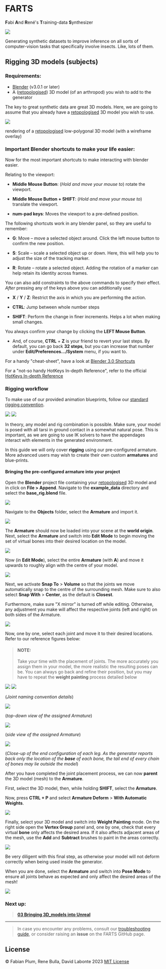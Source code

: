 # FARTS

**F**abi **A**nd **R**ené's **T**raining-data **S**ynthesizer

![](../images/06_launch.png)

Generating synthetic datasets to improve inference on all sorts of computer-vision tasks that specifically involve
insects. Like, lots of them.

## Rigging 3D models (subjects)

### Requirements:

* [Blender](https://www.blender.org/) (v3.0.1 or later)
* A ([retopologised](01_Retopologising_3D_models.md)) 3D model (of an arthropod) you wish to add to the generator

The key to great synthetic data are great 3D models.
Here, we are going to assume that you already have a [retopologised](01_Retopologising_3D_models.md) 3D model you wish
to use.

![](../images/clean_up_24_rig_01.png)

rendering of a [retopologised](01_Retopologising_3D_models.md) low-polygonal 3D model (with a wireframe overlay)

### Important Blender **shortcuts** to make your life easier:

Now for the most important shortcuts to make interacting with blender easier.

Relating to the viewport:

* **Middle Mouse Button**: (*Hold and move your mouse to*) rotate the viewport.

* **Middle Mouse Button + SHIFT**: (*Hold and move your mouse to*) translate the viewport.

* **num-pad keys**: Moves the viewport to a pre-defined position.

The following shortcuts work in any blender panel, so they are useful to remember:

* **G**: Move – move a selected object around. Click the left mouse button to confirm the new position.

* **S**: Scale – scale a selected object up or down. Here, this will help you to adjust the size of the tracking marker.

* **R**: Rotate – rotate a selected object. Adding the rotation of a marker can help retain its identity across frames.

You can also add constraints to the above commands to specify their effect. *After* pressing any of the keys above you
can additionally use:

* **X** / **Y** / **Z**: Restrict the axis in which you are performing the action.

* **CTRL**: Jump between whole number steps

* **SHIFT**: Perform the change in finer increments. Helps a lot when making small changes.

You always confirm your change by clicking the **LEFT Mouse Button**.

* And, of course, **CTRL** + **Z** is your friend to revert your last steps. By default, you can go back **32 steps**,
  but you can increase that number under **Edit/Preferences…/System** menu, if you want to.

For a handy "cheat-sheet", have a look
at [Blender 3.0 Shortcuts](https://projects.vrac.iastate.edu/reu2022/wp-content/uploads/Blender-3.0-Shortcuts-v1.2.pdf)

For a "not-so handy HotKeys In-depth Reference", refer to the
official [HotKeys In-depth Reference](https://download.blender.org/documentation/BlenderHotkeyReference.pdf)

### Rigging workflow

To make use of our provided animation blueprints, follow
our [standard rigging convention](../example_data/base_rig.blend).

<img src=figures/rig_layout_dark.png#gh-dark-mode-only >
<img src=figures/rig_layout_bright.png#gh-light-mode-only > 

In theory, any model and rig combination is possible. Make sure, your model is posed with all tarsi in ground
contact in a somewhat natural pose. This is important, as we are going to use IK solvers to have the appendages
interact with elements in the generated environment.

In this guide we will only cover **rigging** using our pre-configured armature. More advanced users may wish to create
their own custom **armatures** and blue-prints.

#### Bringing the pre-configured armature into your project

Open the **Blender** project file containing your [retopologised](01_Retopologising_3D_models.md) 3D model and in click 
on **File > Append**. Navigate to the **example_data** directory and select the **base_rig.blend** file.

![](../images/rig_02.PNG)

Navigate to the **Objects** folder, select the **Armature** and import it.

![](../images/rig_03.PNG)

The **Armature** should now be loaded into your scene at the **world origin**.
Next, select the **Armature** and switch into **Edit Mode** to begin moving the set of virtual bones into their desired 
location on the model.

![](../images/rig_04.PNG)

Now (in **Edit Mode**), select the entire **Armature** (with **A**) and move it upwards to roughly align with the centre
of your model.

![](../images/rig_05.PNG)

Next, we activate **Snap To** > **Volume** so that the joints we move automatically snap to the centre of the 
surrounding mesh. Make sure to also select **Snap With** > **Center**, as the default is **Closest**.

Furthermore, make sure "X mirror" is turned off while editing. Otherwise, any adjustment you make will affect the
respective joints (left and right) on both sides of the Armature.

![](../images/rig_06_clean.PNG)

Now, one by one, select each joint and move it to their desired locations. Refer to our reference figures below:

> #### NOTE:
> Take your time with the placement of joints. The more accurately you assign them in your model, the more realistic the
resulting poses can be. You can always go back and refine their position, but you may have to repeat the **weight 
painting** process detailed below

<img src=figures/rig_layout_dark.png#gh-dark-mode-only >
<img src=figures/rig_layout_bright.png#gh-light-mode-only > 

(*Joint naming convention details*)

![](../images/rig_06_top.PNG)

(*top-down view of the assigned Armature*)

![](../images/rig_07_side.PNG)

(*side view of the assigned Armature*)

![](../images/rig_08_close.PNG)

(*Close-up of the end configuration of each leg. As the generator reports back only the location of the
**base** of each bone, the tail end of every chain of bones may lie outside the model*)

After you have completed the joint placement process, we can now **parent** the 3D model (mesh) to the
**Armature**. 

First, select the 3D model, then, while holding **SHIFT**, select the **Armature**.

Now, press **CTRL + P** and select **Armature Deform** > **With Automatic Weights**.

![](../images/rig_09.PNG)

Finally, select your 3D model and switch into **Weight Painting** mode. On the right side open the **Vertex Group**
panel and, one by one, check that every virtual **bone** only affects the desired area. If it also affects adjacent
areas of the mesh, use the **Add** and **Subtract** brushes to paint in the areas correctly.

![](../images/rig_10.PNG)

Be very diligent with this final step, as otherwise your model will not deform correctly when being used inside the 
generator.

When you are done, select the **Armature** and switch into **Pose Mode** to ensure all joints behave as expected and only
affect the desired areas of the mesh!

![](../images/rig_11.gif)


### Next up:

> [**03 Bringing 3D_models into Unreal**](03_Bringing_3D_models_into_Unreal_guide.md)

___

> In case you encounter any problems, consult our [troubleshooting guide](troubleshooting.md), or consider raising an
> **issue** on the FARTS GitHub page.
 
## License
© Fabian Plum, Rene Bulla, David Labonte 2023
[MIT License](https://choosealicense.com/licenses/mit/)
